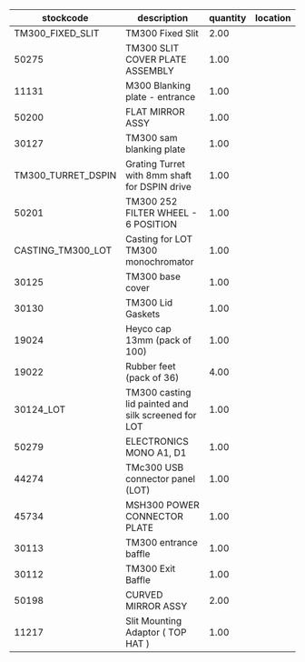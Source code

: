 |stockcode|description|quantity|location|
|---------|-----------|--------|--------|
|TM300_FIXED_SLIT|TM300 Fixed Slit|2.00||
|50275|TM300 SLIT COVER PLATE ASSEMBLY|1.00||
|11131|M300 Blanking plate - entrance|1.00||
|50200|FLAT MIRROR ASSY|1.00||
|30127|TM300 sam blanking plate|1.00||
|TM300_TURRET_DSPIN|Grating Turret with 8mm shaft for DSPIN drive|1.00||
|50201|TM300 252 FILTER WHEEL - 6 POSITION|1.00||
|CASTING_TM300_LOT|Casting for LOT TM300 monochromator|1.00||
|30125|TM300 base cover|1.00||
|30130|TM300 Lid Gaskets|1.00||
|19024|Heyco cap 13mm (pack of 100)|1.00||
|19022|Rubber feet (pack of 36)|4.00||
|30124_LOT|TM300 casting lid painted and silk screened for LOT|1.00||
|50279|ELECTRONICS MONO A1, D1|1.00||
|44274|TMc300 USB connector panel (LOT)|1.00||
|45734|MSH300 POWER CONNECTOR PLATE|1.00||
|30113|TM300 entrance baffle|1.00||
|30112|TM300 Exit Baffle|1.00||
|50198|CURVED MIRROR ASSY|2.00||
|11217|Slit Mounting Adaptor ( TOP HAT )|1.00||
